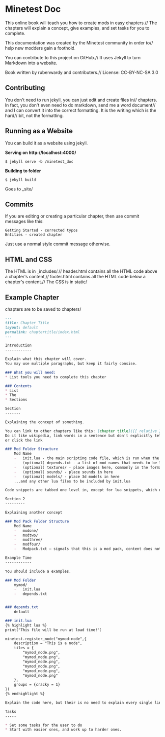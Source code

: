 Minetest Doc
============

This online book will teach you how to create mods in easy chapters.//
The chapters will explain a concept, give examples, and set tasks for you to complete.

This documentation was created by the Minetest community in order to//
help new modders gain a foothold.

You can contribute to this project on GitHub.//
It uses Jekyll to turn Markdown into a website.

Book written by rubenwardy and contributers.//
License: CC-BY-NC-SA 3.0

Contributing
------------

You don't need to run jekyll, you can just edit and create files in//
chapters. In fact, you don't even need to do markdown, send me a word document//
and I can convert it into the correct formatting. It is the writing which is the hard//
bit, not the formatting.

Running as a Website
--------------------

You can build it as a website using jekyll.

**Serving on http://localhost:4000/**

```
$ jekyll serve -b /minetest_doc
```

**Building to folder**

```
$ jekyll build
```

Goes to _site/

Commits
-------

If you are editing or creating a particular chapter, then use commit messages like this:

```
Getting Started - corrected typos
Entities - created chapter
```

Just use a normal style commit message otherwise.

HTML and CSS
------------

The HTML is in _includes/.//
header.html contains all the HTML code above a chapter's content,//
footer.html contains all the HTML code below a chapter's content.//
The CSS is in static/

Example Chapter
---------------

chapters are to be saved to chapters/

```Markdown
---
title: Chapter Title
layout: default
permalink: chaptertitle/index.html
---

Introduction
------------

Explain what this chapter will cover.
You may use multiple paragraphs, but keep it fairly consise.

### What you will need:
* List tools you need to complete this chapter

### Contents
* List
* The
* Sections

Section
-------

Explaining the concept of something.

You can link to other chapters like this: [chapter title]({{ relative }}/chaptertitle/).//
Do it like wikipedia, link words in a sentence but don't explicitly tell the user to view it//
or click the link

### Mod Folder Structure
	Mod Name
	-	init.lua - the main scripting code file, which is run when the game loads.
	-	(optional) depends.txt - a list of mod names that needs to be loaded before this mod.
	-	(optional) textures/ - place images here, commonly in the format modname_itemname.png
	-	(optional) sounds/ - place sounds in here
	-	(optional) models/ - place 3d models in here
	...and any other lua files to be included by init.lua

Code snippets are tabbed one level in, except for lua snippets, which use a code highligter.

Section 2
---------

Explaining another concept

### Mod Pack Folder Structure
	Mod Name
	-	modone/
	-	modtwo/
	-	modthree/
	-	modfour/
	-	Modpack.txt – signals that this is a mod pack, content does not matter

Example Time
------------

You should include a examples.

### Mod Folder
	mymod/
	-	init.lua
	-	depends.txt


### depends.txt
	default

### init.lua
{% highlight lua %}
print("This file will be run at load time!")

minetest.register_node("mymod:node",{
	description = "This is a node",
	tiles = {
		"mymod_node.png",
		"mymod_node.png",
		"mymod_node.png",
		"mymod_node.png",
		"mymod_node.png",
		"mymod_node.png"
	},
	groups = {cracky = 1}
})
{% endhighlight %}

Explain the code here, but their is no need to explain every single line

Tasks
-----

* Set some tasks for the user to do
* Start with easier ones, and work up to harder ones.


```
